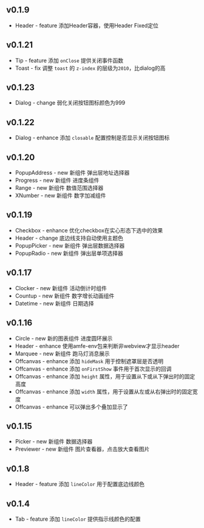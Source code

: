 
## v0.1.9
- Header - <span class="change-tag feature">feature</span> 添加Header容器，使用Header Fixed定位

## v0.1.21
- Tip - <span class="change-tag feature">feature</span> 添加 `onClose` 提供关闭事件函数
- Toast - <span class="change-tag fix">fix</span> 调整 `toast` 的 `z-index` 的层级为`2010`，比dialog的高

## v0.1.23
- Dialog - <span class="change-tag change">change</span> 弱化关闭按钮图标颜色为999

## v0.1.22
- Dialog - <span class="change-tag enhance">enhance</span> 添加 `closable` 配置控制是否显示关闭按钮图标

## v0.1.20
- PopupAddress - <span class="change-tag new">new</span> 新组件 弹出层地址选择器
- Progress - <span class="change-tag new">new</span> 新组件 进度条组件
- Range - <span class="change-tag new">new</span> 新组件 数值范围选择器
- XNumber - <span class="change-tag new">new</span> 新组件 数字加减组件

## v0.1.19
- Checkbox - <span class="change-tag enhance">enhance</span> 优化checkbox在实心形态下选中的效果
- Header - <span class="change-tag change">change</span> 底边线支持自动使用主题色
- PopupPicker - <span class="change-tag new">new</span> 新组件 弹出层数据选择器
- PopupRadio - <span class="change-tag new">new</span> 新组件 弹出层单项选择器

## v0.1.17
- Clocker - <span class="change-tag new">new</span> 新组件 活动倒计时组件
- Countup - <span class="change-tag new">new</span> 新组件 数字增长动画组件
- Datetime - <span class="change-tag new">new</span> 新组件 日期选择

## v0.1.16
- Circle - <span class="change-tag new">new</span> 新的图表组件 进度圆环展示
- Header - <span class="change-tag enhance">enhance</span> 使用amfe-env包来判断非webview才显示header
- Marquee - <span class="change-tag new">new</span> 新组件 跑马灯消息展示
- Offcanvas - <span class="change-tag enhance">enhance</span> 添加 `hideMask` 用于控制遮罩层是否透明
- Offcanvas - <span class="change-tag enhance">enhance</span> 添加 `onFirstShow` 事件用于首次显示的回调
- Offcanvas - <span class="change-tag enhance">enhance</span> 添加 `height` 属性，用于设置从下或从下弹出时的固定高度
- Offcanvas - <span class="change-tag enhance">enhance</span> 添加 `width` 属性，用于设置从左或从右弹出时的固定宽度
- Offcanvas - <span class="change-tag enhance">enhance</span> 可以弹出多个叠加显示了

## v0.1.15
- Picker - <span class="change-tag new">new</span> 新组件 数据选择器
- Previewer - <span class="change-tag new">new</span> 新组件 图片查看器，点击放大查看图片

## v0.1.8
- Header - <span class="change-tag feature">feature</span> 添加 `lineColor` 用于配置底边线颜色

## v0.1.4
- Tab - <span class="change-tag feature">feature</span> 添加 `lineColor` 提供指示线颜色的配置
